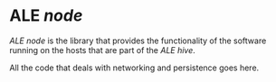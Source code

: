 ALE _node_
===========

_ALE node_ is the library that provides the functionality of the software
running on the hosts that are part of the _ALE hive_.

All the code that deals with networking and persistence goes here.
